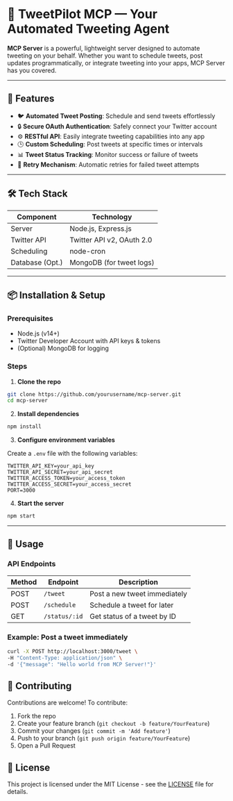 
# 🤖 TweetPilot MCP — Your Automated Tweeting Agent

**MCP Server** is a powerful, lightweight server designed to automate tweeting on your behalf. Whether you want to schedule tweets, post updates programmatically, or integrate tweeting into your apps, MCP Server has you covered.

---

## 🚀 Features

- 🐦 **Automated Tweet Posting**: Schedule and send tweets effortlessly  
- 🔒 **Secure OAuth Authentication**: Safely connect your Twitter account  
- ⚙️ **RESTful API**: Easily integrate tweeting capabilities into any app  
- 🕒 **Custom Scheduling**: Post tweets at specific times or intervals  
- 📊 **Tweet Status Tracking**: Monitor success or failure of tweets  
- 🔄 **Retry Mechanism**: Automatic retries for failed tweet attempts

---

## 🛠️ Tech Stack

| Component       | Technology               |
|-----------------|--------------------------|
| Server          | Node.js, Express.js      |
| Twitter API     | Twitter API v2, OAuth 2.0|
| Scheduling      | node-cron                |
| Database (Opt.) | MongoDB (for tweet logs) |

---

## 📦 Installation & Setup

### Prerequisites

- Node.js (v14+)  
- Twitter Developer Account with API keys & tokens  
- (Optional) MongoDB for logging

### Steps

1. **Clone the repo**

```bash
git clone https://github.com/yourusername/mcp-server.git
cd mcp-server
````

2. **Install dependencies**

```bash
npm install
```

3. **Configure environment variables**

Create a `.env` file with the following variables:

```env
TWITTER_API_KEY=your_api_key
TWITTER_API_SECRET=your_api_secret
TWITTER_ACCESS_TOKEN=your_access_token
TWITTER_ACCESS_SECRET=your_access_secret
PORT=3000
```

4. **Start the server**

```bash
npm start
```

---

## 🧩 Usage

### API Endpoints

| Method | Endpoint      | Description                  |
| ------ | ------------- | ---------------------------- |
| POST   | `/tweet`      | Post a new tweet immediately |
| POST   | `/schedule`   | Schedule a tweet for later   |
| GET    | `/status/:id` | Get status of a tweet by ID  |

### Example: Post a tweet immediately

```bash
curl -X POST http://localhost:3000/tweet \
-H "Content-Type: application/json" \
-d '{"message": "Hello world from MCP Server!"}'
```



## 🤝 Contributing

Contributions are welcome! To contribute:

1. Fork the repo
2. Create your feature branch (`git checkout -b feature/YourFeature`)
3. Commit your changes (`git commit -m 'Add feature'`)
4. Push to your branch (`git push origin feature/YourFeature`)
5. Open a Pull Request

## 📜 License

This project is licensed under the MIT License - see the [LICENSE](LICENSE) file for details.

